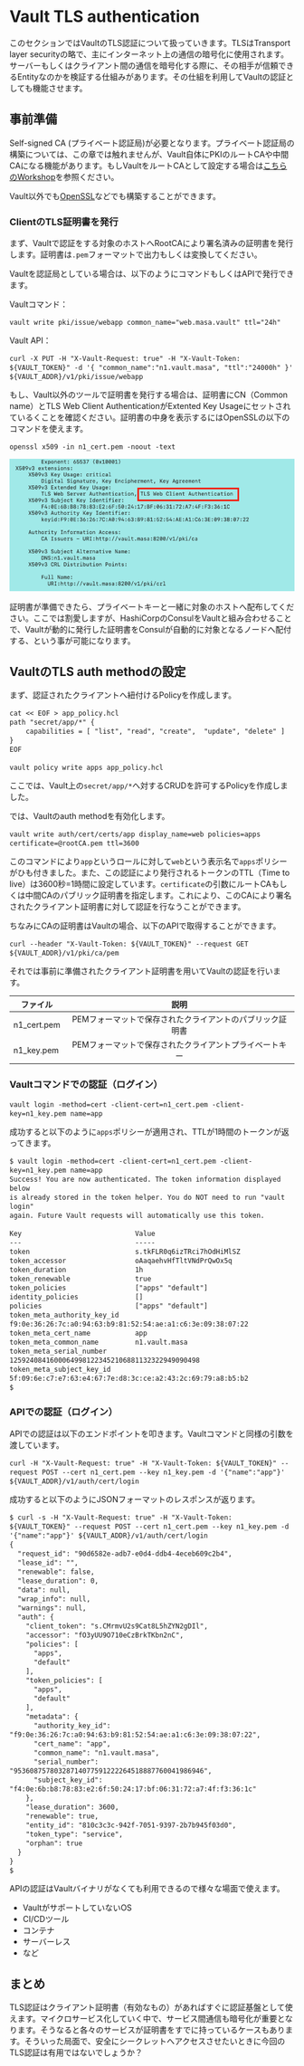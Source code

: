 # Vault TLS authentication

このセクションではVaultのTLS認証について扱っていきます。TLSはTransport layer securityの略で、主にインターネット上の通信の暗号化に使用されます。サーバーもしくはクライアント間の通信を暗号化する際に、その相手が信頼できるEntityなのかを検証する仕組みがあります。その仕組を利用してVaultの認証としても機能させます。



## 事前準備

Self-signed CA (プライベート認証局)が必要となります。プライベート認証局の構築については、この章では触れませんが、Vault自体にPKIのルートCAや中間CAになる機能があります。もしVaultをルートCAとして設定する場合は[こちらのWorkshop](./pki.md)を参照ください。

Vault以外でも[OpenSSL](https://www.openssl.org/)などでも構築することができます。



### ClientのTLS証明書を発行

まず、Vaultで認証をする対象のホストへRootCAにより署名済みの証明書を発行します。証明書は`.pem`フォーマットで出力もしくは変換してください。

Vaultを認証局としている場合は、以下のようにコマンドもしくはAPIで発行できます。

Vaultコマンド：

```shell
vault write pki/issue/webapp common_name="web.masa.vault" ttl="24h"
```

Vault API：

```shell
curl -X PUT -H "X-Vault-Request: true" -H "X-Vault-Token: ${VAULT_TOKEN}" -d '{ "common_name":"n1.vault.masa", "ttl":"24000h" }' ${VAULT_ADDR}/v1/pki/issue/webapp
```

もし、Vault以外のツールで証明書を発行する場合は、証明書にCN（Common name）とTLS Web Client AuthenticationがExtented Key Usageにセットされているくことを確認ください。証明書の中身を表示するにはOpenSSLの以下のコマンドを使えます。

```shell
openssl x509 -in n1_cert.pem -noout -text
```


<kbd>
  <img src="../assets/auth_tls/tls_cert_check.png">
</kbd>


証明書が準備できたら、プライベートキーと一緒に対象のホストへ配布してください。ここでは割愛しますが、HashiCorpのConsulをVaultと組み合わせることで、Vaultが動的に発行した証明書をConsulが自動的に対象となるノードへ配付する、という事が可能になります。



## VaultのTLS auth methodの設定

まず、認証されたクライアントへ紐付けるPolicyを作成します。

```shell
cat << EOF > app_policy.hcl
path "secret/app/*" {
	capabilities = [ "list", "read", "create",  "update", "delete" ]
}
EOF

vault policy write apps app_policy.hcl
```

ここでは、Vault上の`secret/app/*`へ対するCRUDを許可するPolicyを作成しました。

では、Vaultのauth methodを有効化します。

```shell
vault write auth/cert/certs/app display_name=web policies=apps certificate=@rootCA.pem ttl=3600 
```

このコマンドにより`app`というロールに対して`web`という表示名で`apps`ポリシーがひも付きました。また、この認証により発行されるトークンのTTL（Time to live）は3600秒=1時間に設定しています。`certificate`の引数にルートCAもしくは中間CAのパブリック証明書を指定します。これにより、このCAにより署名されたクライアント証明書に対して認証を行なうことができます。

ちなみにCAの証明書はVaultの場合、以下のAPIで取得することができます。

```shell
curl --header "X-Vault-Token: ${VAULT_TOKEN}" --request GET ${VAULT_ADDR}/v1/pki/ca/pem

```



それでは事前に準備されたクライアント証明書を用いてVaultの認証を行います。

| ファイル    |                           説明                            |
| ----------- | :-------------------------------------------------------: |
| n1_cert.pem | PEMフォーマットで保存されたクライアントのパブリック証明書 |
| n1_key.pem  |  PEMフォーマットで保存されたクライアントプライベートキー  |



### Vaultコマンドでの認証（ログイン）

```shell
vault login -method=cert -client-cert=n1_cert.pem -client-key=n1_key.pem name=app 
```

成功すると以下のように`apps`ポリシーが適用され、TTLが1時間のトークンが返ってきます。

```shell
$ vault login -method=cert -client-cert=n1_cert.pem -client-key=n1_key.pem name=app 
Success! You are now authenticated. The token information displayed below
is already stored in the token helper. You do NOT need to run "vault login"
again. Future Vault requests will automatically use this token.

Key                            Value
---                            -----
token                          s.tkFLR0q6izTRci7hOdHiMlSZ
token_accessor                 oAaqaehvHfTltVNdPrQwOx5q
token_duration                 1h
token_renewable                true
token_policies                 ["apps" "default"]
identity_policies              []
policies                       ["apps" "default"]
token_meta_authority_key_id    f9:0e:36:26:7c:a0:94:63:b9:81:52:54:ae:a1:c6:3e:09:38:07:22
token_meta_cert_name           app
token_meta_common_name         n1.vault.masa
token_meta_serial_number       12592408416000649981223452106881132322949090498
token_meta_subject_key_id      5f:09:6e:c7:e7:63:e4:67:7e:d8:3c:ce:a2:43:2c:69:79:a8:b5:b2
$ 
```



### APIでの認証（ログイン）

APIでの認証は以下のエンドポイントを叩きます。Vaultコマンドと同様の引数を渡しています。

```shell
curl -H "X-Vault-Request: true" -H "X-Vault-Token: ${VAULT_TOKEN}" --request POST --cert n1_cert.pem --key n1_key.pem -d '{"name":"app"}' ${VAULT_ADDR}/v1/auth/cert/login
```

成功すると以下のようにJSONフォーマットのレスポンスが返ります。

```shell
$ curl -s -H "X-Vault-Request: true" -H "X-Vault-Token: ${VAULT_TOKEN}" --request POST --cert n1_cert.pem --key n1_key.pem -d '{"name":"app"}' ${VAULT_ADDR}/v1/auth/cert/login
{
  "request_id": "90d6582e-adb7-e0d4-ddb4-4eceb609c2b4",
  "lease_id": "",
  "renewable": false,
  "lease_duration": 0,
  "data": null,
  "wrap_info": null,
  "warnings": null,
  "auth": {
    "client_token": "s.CMrmvU2s9Cat8L5hZYN2gDIl",
    "accessor": "fO3yUU9O710eCzBrkTKbn2nC",
    "policies": [
      "apps",
      "default"
    ],
    "token_policies": [
      "apps",
      "default"
    ],
    "metadata": {
      "authority_key_id": "f9:0e:36:26:7c:a0:94:63:b9:81:52:54:ae:a1:c6:3e:09:38:07:22",
      "cert_name": "app",
      "common_name": "n1.vault.masa",
      "serial_number": "95360875780328714077591222264518887760041986946",
      "subject_key_id": "f4:0e:6b:b8:78:83:e2:6f:50:24:17:bf:06:31:72:a7:4f:f3:36:1c"
    },
    "lease_duration": 3600,
    "renewable": true,
    "entity_id": "810c3c3c-942f-7051-9397-2b7b945f03d0",
    "token_type": "service",
    "orphan": true
  }
}
$
```



APIの認証はVaultバイナリがなくても利用できるので様々な場面で使えます。

- VaultがサポートしていないOS
- CI/CDツール
- コンテナ
- サーバーレス
- など



## まとめ

TLS認証はクライアント証明書（有効なもの）があればすぐに認証基盤として使えます。マイクロサービス化していく中で、サービス間通信も暗号化が重要となります。そうなると各々のサービスが証明書をすでに持っているケースもあります。そういった局面で、安全にシークレットへアクセスさせたいときに今回のTLS認証は有用ではないでしょうか？



